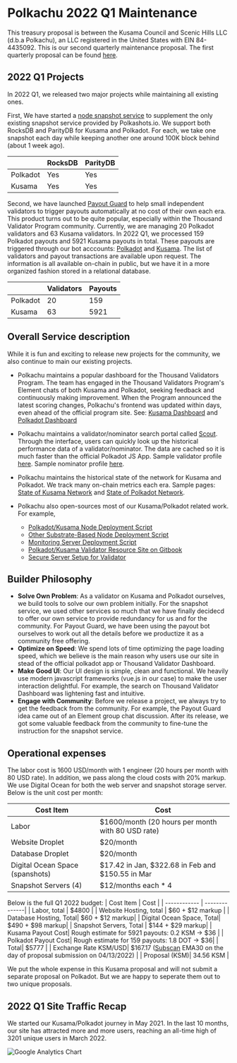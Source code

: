 # Polkachu 2022 Q1 Maintenance

This treasury proposal is between the Kusama Council and Scenic Hills LLC (d.b.a Polkachu), an LLC registered in the United States with EIN 84-4435092. This is our second quarterly maintenance proposal. The first quarterly proposal can be found [here](/polkachu_2021q4_maintenance.md).


## 2022 Q1 Projects
In 2022 Q1, we released two major projects while maintaining all existing ones. 

First, We have started a [node snapshot service](https://polkachu.com/snapshots) to supplement the only existing snapshot service provided by Polkashots.io. We support both RocksDB and ParityDB for Kusama and Polkadot. For each, we take one snapshot each day while keeping another one around 100K block behind (about 1 week ago). 

|              | RocksDB       | ParityDB    |
| ------------ | --------------| ----------- |
| Polkadot     | Yes           | Yes         |
| Kusama       | Yes           | Yes         |

Second, we have launched [Payout Guard](https://polkachu.com/payout_guard) to help small independent validators to trigger payouts automatically at no cost of their own each era. This product turns out to be quite popular, especially within the Thousand Validator Program community. Currently, we are managing 20 Polkadot validators and 63 Kusama validators. In 2022 Q1, we processed 159 Polkadot payouts and 5921 Kusama payouts in total. These payouts are triggered through our bot acccounts: [Polkadot](https://polkadot.subscan.io/account/14H2TZhfH13ebngvvUtZLGp8mFGw4DyH5uSSqpYVUnfkhRLu) and [Kusama](https://kusama.subscan.io/account/EAm8eWXxTXFTBEzmAVbhF4vu8r9LCpxsJ2u6QAS5N59VPDF). The list of validators and payout transactions are available upon request. The information is all available on-chain in public, but we have it in a more organized fashion stored in a relational database. 

|              | Validators    | Payouts     |
| ------------ | --------------| ----------- |
| Polkadot     | 20            | 159         |
| Kusama       | 63            | 5921        |


## Overall Service description
While it is fun and exciting to release new projects for the community, we also continue to main our existing projects. 
- Polkachu maintains a popular dashboard for the Thousand Validators Program. The team has engaged in the Thousand Validators Program's Element chats of both Kusama and Polkadot, seeking feedback and continuously making improvement. When the Program announced the latest scoring changes, Polkachu's frontend was updated within days, even ahead of the official program site. See: [Kusama Dashboard](https://polkachu.com/kusama/thousand_validators) and [Polkadot Dashboard](https://polkachu.com/polkadot/thousand_validator)
 
- Polkachu maintains a validator/nominator search portal called [Scout](https://polkachu.com/scout). Through the interface, users can quickly look up the historical performance data of a validator/nominator. The data are cached so it is much faster than the official Polkadot JS App. Sample validator profile [here](https://polkachu.com/kusama/validators/CsKvJ4fdesaRALc5swo5iknFDpop7YUwKPJHdmUvBsUcMGb). Sample nominator profile [here](https://polkachu.com/kusama/nominators/HTAeD1dokCVs9MwnC1q9s2a7d2kQ52TAjrxE1y5mj5MFLLA). 

- Polkachu maintains the historical state of the network for Kusama and Polkadot. We track many on-chain metrics each era. Sample pages: [State of Kusama Network](https://polkachu.com/kusama/era_summaries) and [State of Polkadot Network](https://polkachu.com/polkadot/era_summaries). 

- Polkachu also open-sources most of our Kusama/Polkadot related work. For example, 
     - [Polkadot/Kusama Node Deployment Script](https://github.com/polkachu/polkadot-validator)
     - [Other Substrate-Based Node Deployment Script](https://github.com/polkachu/substrate-validator)
     - [Monitoring Server Deployment Script](https://github.com/polkachu/server-monitoring)
     - [Polkadot/Kusama Validator Resource Site on Gitbook](https://github.com/polkachu/validator-resources)
     - [Secure Server Setup for Validator](https://github.com/polkachu/secure-server-setup)


## Builder Philosophy
- **Solve Own Problem**: As a validator on Kusama and Polkadot ourselves, we build tools to solve our own problem initially. For the snapshot service, we used other services so much that we have finally decidecd to offer our own service to provide redundancy for us and for the community. For Payout Guard, we have been using the payout bot ourselves to work out all the details before we productize it as a community free offering. 
- **Optimize on Speed**: We spend lots of time optimizing the page loading speed, which we believe is the main reason why users use our site in stead of the official polkadot app or Thousand Validator Dashboard. 
- **Make Good UI**: Our UI design is simple, clean and functional. We heavily use modern javascript frameworks (vue.js in our case) to make the user interaction delightful. For example, the search on Thousand Validator Dashboard was lightening fast and intuitive.
- **Engage with Community**: Before we release a project, we always try to get the feedback from the community. For example, the Payout Guard idea came out of an Element group chat discussion. After its release, we got some valuable feedback from the community to fine-tune the instruction for the snapshot service. 

## Operational expenses
The labor cost is 1600 USD/month with 1 engineer (20 hours per month with 80 USD rate). In addition, we pass along the cloud costs with 20% markup. We use Digital Ocean for both the web server and snapshot storage server. Below is the unit cost per month:

| Cost Item          | Cost      | 
| ------------        | --------------| 
| Labor   | $1600/month (20 hours per month with 80 USD rate)  | 
| Website Droplet | $20/month | 
| Database Droplet | $20/month | 
| Digital Ocean Space (spanshots) |  $17.42 in Jan, $322.68 in Feb and $150.55 in Mar   | 
| Snapshot Servers (4) | $12/months each * 4 |

Below is the full Q1 2022 budget:
| Cost Item          | Cost      | 
| ------------        | --------------| 
| Labor, total    | $4800 | 
| Website Hosting, total | $60 + $12 markup | 
| Database Hosting, Total| $60 + $12 markup| 
| Digital Ocean Space, Total| $490 + $98 markup| 
| Snapshot Servers, Total | $144 + $29 markup| 
| Kusama Payout Cost| Rough estimate for 5921 payouts: 0.2 KSM -> $36 | 
| Polkadot Payout Cost| Rough estimate for 159 payouts: 1.8 DOT -> $36| 
| Total| $5777 | 
| Exchange Rate KSM/USD| $167.17 ([Subscan](https://kusama.subscan.io/tools/charts?type=price) EMA30 on the day of proposal submission on 04/13/2022)  | 
| Proposal (KSM)| 34.56 KSM | 

We put the whole expense in this Kusama proposal and will not submit a separate proposal on Polkadot. But we are happy to seperate them out to two unique proposals. 

## 2022 Q1 Site Traffic Recap
We started our Kusama/Polkadot journey in May 2021. In the last 10 months, our site has attracted more and more users, reaching an all-time high of 3201 unique users in March 2022. 

![Google Analytics Chart](https://i.imgur.com/68iDSxD.png)
